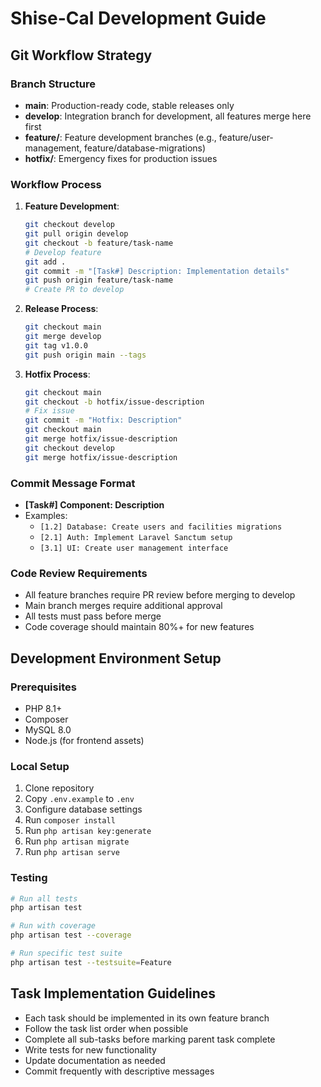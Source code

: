 # Shise-Cal Development Guide

## Git Workflow Strategy

### Branch Structure

- **main**: Production-ready code, stable releases only
- **develop**: Integration branch for development, all features merge here first
- **feature/**: Feature development branches (e.g., feature/user-management, feature/database-migrations)
- **hotfix/**: Emergency fixes for production issues

### Workflow Process

1. **Feature Development**:
   ```bash
   git checkout develop
   git pull origin develop
   git checkout -b feature/task-name
   # Develop feature
   git add .
   git commit -m "[Task#] Description: Implementation details"
   git push origin feature/task-name
   # Create PR to develop
   ```

2. **Release Process**:
   ```bash
   git checkout main
   git merge develop
   git tag v1.0.0
   git push origin main --tags
   ```

3. **Hotfix Process**:
   ```bash
   git checkout main
   git checkout -b hotfix/issue-description
   # Fix issue
   git commit -m "Hotfix: Description"
   git checkout main
   git merge hotfix/issue-description
   git checkout develop
   git merge hotfix/issue-description
   ```

### Commit Message Format

- **[Task#] Component: Description**
- Examples:
  - `[1.2] Database: Create users and facilities migrations`
  - `[2.1] Auth: Implement Laravel Sanctum setup`
  - `[3.1] UI: Create user management interface`

### Code Review Requirements

- All feature branches require PR review before merging to develop
- Main branch merges require additional approval
- All tests must pass before merge
- Code coverage should maintain 80%+ for new features

## Development Environment Setup

### Prerequisites

- PHP 8.1+
- Composer
- MySQL 8.0
- Node.js (for frontend assets)

### Local Setup

1. Clone repository
2. Copy `.env.example` to `.env`
3. Configure database settings
4. Run `composer install`
5. Run `php artisan key:generate`
6. Run `php artisan migrate`
7. Run `php artisan serve`

### Testing

```bash
# Run all tests
php artisan test

# Run with coverage
php artisan test --coverage

# Run specific test suite
php artisan test --testsuite=Feature
```

## Task Implementation Guidelines

- Each task should be implemented in its own feature branch
- Follow the task list order when possible
- Complete all sub-tasks before marking parent task complete
- Write tests for new functionality
- Update documentation as needed
- Commit frequently with descriptive messages